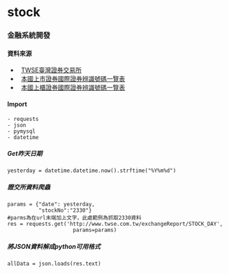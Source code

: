 # stock
### 金融系統開發
#### 資料來源
-   [TWSE臺灣證券交易所](http://www.twse.com.tw/zh/)
-   [本國上市證券國際證券辨識號碼一覽表](http://isin.twse.com.tw/isin/C_public.jsp?strMode=2)
-   [本國上櫃證券國際證券辨識號碼一覽表](http://isin.twse.com.tw/isin/C_public.jsp?strMode=4)
#### Import
```
- requests
- json
- pymysql
- datetime
```
##### Get昨天日期
```
yesterday = datetime.datetime.now().strftime("%Y%m%d")
```
##### 證交所資料爬蟲
```
params = {"date": yesterday,
          "stockNo":"2330"}
#parms為在url末端加上文字，此處範例為抓取2330資料
res = requests.get('http://www.twse.com.tw/exchangeReport/STOCK_DAY',
                     params=params)
```
##### 將JSON資料解成python可用格式
```
allData = json.loads(res.text)
```
